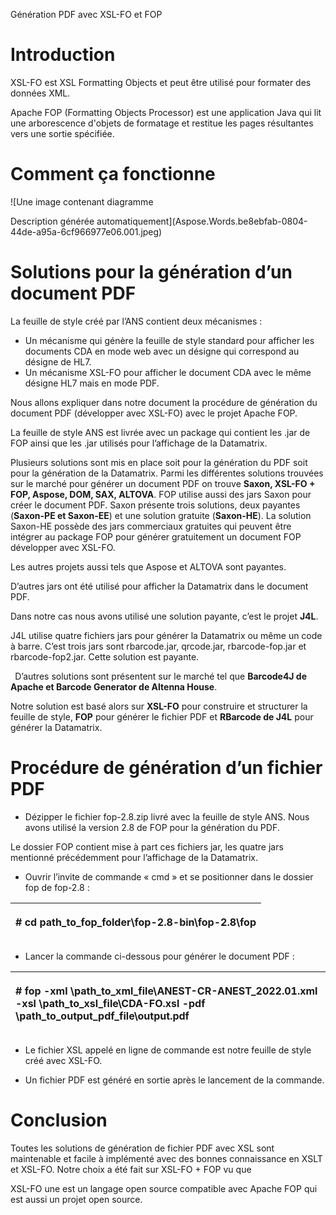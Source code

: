 ﻿Génération PDF avec XSL-FO et FOP


# Introduction
XSL-FO est XSL Formatting Objects et peut être utilisé pour formater des données XML.

Apache FOP (Formatting Objects Processor) est une application Java qui lit une arborescence d'objets de formatage et restitue les pages résultantes vers une sortie spécifiée.
# Comment ça fonctionne

![Une image contenant diagramme

Description générée automatiquement](Aspose.Words.be8ebfab-0804-44de-a95a-6cf966977e06.001.jpeg)

# Solutions pour la génération d’un document PDF
La feuille de style créé par l’ANS contient deux mécanismes :

- Un mécanisme qui génère la feuille de style standard pour afficher les documents CDA en mode web avec un désigne qui correspond au désigne de HL7.
- Un mécanisme XSL-FO pour afficher le document CDA avec le même désigne HL7 mais en mode PDF.

Nous allons expliquer dans notre document la procédure de génération du document PDF (développer avec XSL-FO) avec le projet Apache FOP.

La feuille de style ANS est livrée avec un package qui contient les .jar de FOP ainsi que les .jar utilisés pour l’affichage de la Datamatrix.

Plusieurs solutions sont mis en place soit pour la génération du PDF soit pour la génération de la Datamatrix. Parmi les différentes solutions trouvées sur le marché pour générer un document PDF on trouve **Saxon, XSL-FO + FOP, Aspose, DOM, SAX, ALTOVA**. FOP utilise aussi des jars Saxon pour créer le document PDF. Saxon présente trois solutions, deux payantes (**Saxon-PE et Saxon-EE**) et une solution gratuite (**Saxon-HE**). La solution Saxon-HE possède des jars commerciaux gratuites qui peuvent être intégrer au package FOP pour générer gratuitement un document FOP développer avec XSL-FO.    

Les autres projets aussi tels que Aspose et ALTOVA sont payantes.

D’autres jars ont été utilisé pour afficher la Datamatrix dans le document PDF. 

Dans notre cas nous avons utilisé une solution payante, c’est le projet **J4L**. 

J4L utilise quatre fichiers jars pour générer la Datamatrix ou même un code à barre. C’est trois jars sont rbarcode.jar, qrcode.jar, rbarcode-fop.jar et rbarcode-fop2.jar. Cette solution est payante.

` `D’autres solutions sont présentent sur le marché tel que **Barcode4J de Apache et Barcode Generator de Altenna House**. 

Notre solution est basé alors sur **XSL-FO** pour construire et structurer la feuille de style, **FOP** pour générer le fichier PDF et  **RBarcode de J4L** pour générer la Datamatrix.

# Procédure de génération d’un fichier PDF

- Dézipper le fichier fop-2.8.zip livré avec la feuille de style ANS. Nous avons utilisé la version 2.8 de FOP pour la génération du PDF. 

Le dossier FOP contient mise à part ces fichiers jar, les quatre jars mentionné précédemment pour l’affichage de la Datamatrix.



- Ouvrir l’invite de commande « cmd » et se positionner dans le dossier fop de fop-2.8 :


|<p># cd path\_to\_fop\_folder\fop-2.8-bin\fop-2.8\fop</p><p></p>|
| :- |


- Lancer la commande ci-dessous pour générer le document PDF :

|<p># fop -xml \path\_to\_xml\_file\ANEST-CR-ANEST\_2022.01.xml -xsl \path\_to\_xsl\_file\CDA-FO.xsl -pdf \path\_to\_output\_pdf\_file\output.pdf</p><p></p>|
| :- |

- Le fichier XSL appelé en ligne de commande est notre feuille de style créé avec XSL-FO.

- Un fichier PDF est généré en sortie après le lancement de la commande.

# Conclusion

Toutes les solutions de génération de fichier PDF avec XSL sont maintenable et facile à implémenté avec des bonnes connaissance en XSLT et XSL-FO. Notre choix a été fait sur XSL-FO + FOP vu que 

XSL-FO une est un langage open source compatible avec Apache FOP qui est aussi un projet open source.




